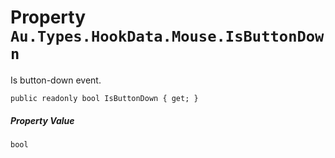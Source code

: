 # Property `Au.Types.HookData.Mouse.IsButtonDown`

Is button-down event.

```
public readonly bool IsButtonDown { get; }
```

##### Property Value

`bool`